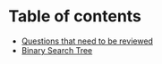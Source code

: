 # Table of contents

* [Questions that need to be reviewed](README.md)
* [Binary Search Tree](binary-search-tree.md)
